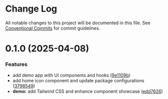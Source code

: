 # Change Log

All notable changes to this project will be documented in this file.
See [Conventional Commits](https://conventionalcommits.org) for commit guidelines.

# 0.1.0 (2025-04-08)


### Features

* add demo app with UI components and hooks ([9e1109b](https://github.com/LynnCen/LynKit/commit/9e1109b1b6d0aca2721411e69518a02920dba5f5))
* add home icon component and update package configurations ([3798549](https://github.com/LynnCen/LynKit/commit/3798549355ba78fbbd02aef59947d5f6b522f056))
* **demo:** add Tailwind CSS and enhance component showcase ([edd7626](https://github.com/LynnCen/LynKit/commit/edd7626b4400788bd3ef3fc4f53b42761aa4385a))
